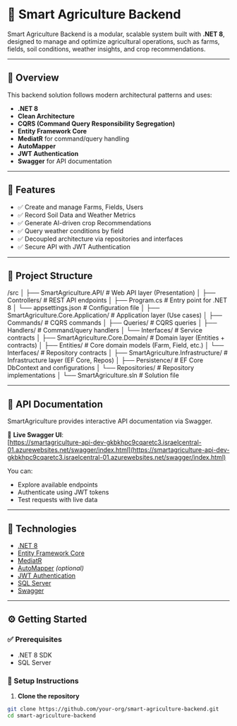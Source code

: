# 🌾 Smart Agriculture Backend

Smart Agriculture Backend is a modular, scalable system built with **.NET 8**, designed to manage and optimize agricultural operations, such as farms, fields, soil conditions, weather insights, and crop recommendations.

---

## 🧠 Overview

This backend solution follows modern architectural patterns and uses:
- **.NET 8**
- **Clean Architecture**
- **CQRS (Command Query Responsibility Segregation)**
- **Entity Framework Core**
- **MediatR** for command/query handling
- **AutoMapper** 
- **JWT Authentication**
- **Swagger** for API documentation

---

## 🚀 Features

- ✅ Create and manage Farms, Fields, Users
- ✅ Record Soil Data and Weather Metrics
- ✅ Generate AI-driven crop Recommendations
- ✅ Query weather conditions by field
- ✅ Decoupled architecture via repositories and interfaces
- ✅ Secure API with JWT Authentication

---

## 📁 Project Structure

/src
│
├── SmartAgriculture.API/ # Web API layer (Presentation)
│ ├── Controllers/   # REST API endpoints
│ ├── Program.cs  # Entry point for .NET 8
│ └── appsettings.json  # Configuration file
│
├── SmartAgriculture.Core.Application/ # Application layer (Use cases)
│ ├── Commands/  # CQRS commands
│ ├── Queries/  # CQRS queries
│ ├── Handlers/   # Command/query handlers
│ └── Interfaces/  # Service contracts
│
├── SmartAgriculture.Core.Domain/ # Domain layer (Entities + contracts)
│ ├── Entities/   # Core domain models (Farm, Field, etc.)
│ └── Interfaces/  # Repository contracts
│
├── SmartAgriculture.Infrastructure/ # Infrastructure layer (EF Core, Repos)
│ ├── Persistence/  # EF Core DbContext and configurations
│ └── Repositories/  # Repository implementations
│
└── SmartAgriculture.sln # Solution file

---

## 📘 API Documentation

SmartAgriculture provides interactive API documentation via Swagger.

🔗 **Live Swagger UI**:  
[https://smartagriculture-api-dev-gkbkhpc9cqaretc3.israelcentral-01.azurewebsites.net/swagger/index.html](https://smartagriculture-api-dev-gkbkhpc9cqaretc3.israelcentral-01.azurewebsites.net/swagger/index.html)

You can:
- Explore available endpoints
- Authenticate using JWT tokens
- Test requests with live data

---

## 🧰 Technologies

- [.NET 8](https://dotnet.microsoft.com/en-us/download/dotnet/8.0)
- [Entity Framework Core](https://learn.microsoft.com/en-us/ef/core/)
- [MediatR](https://github.com/jbogard/MediatR)
- [AutoMapper](https://automapper.org/) *(optional)*
- [JWT Authentication](https://jwt.io/)
- [SQL Server](https://www.microsoft.com/en-us/sql-server/)
- [Swagger](https://swagger.io/)

---

## ⚙️ Getting Started

### ✅ Prerequisites

- .NET 8 SDK
- SQL Server

### 🚀 Setup Instructions

1. **Clone the repository**

```bash
git clone https://github.com/your-org/smart-agriculture-backend.git
cd smart-agriculture-backend


